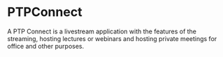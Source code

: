 # PTPConnect
A PTP Connect is a livestream application with the features of the  streaming, hosting lectures or webinars and hosting private meetings for office  and other purposes.

